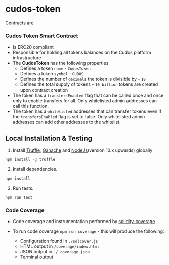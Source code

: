 # cudos-token

Contracts are 

### Cudos Token Smart Contract

* Is ERC20 compliant
* Responsible for holding all tokens balances on the Cudos platform infrastructure
* The **CudosToken** has the following properties
  * Defines a token `name` - `CudosToken`
  * Defines a token `symbol` - `CUDOS`
  * Defines the number of `decimals` the token is divisible by - `18`
  * Defines the total supply of tokens - `10 billion` tokens are created upon contract creation
* The token has a `transfersEnabled` flag that can be called once and once only to enable transfers for all. Only whitelisted admin addresses can call this function.
* The token has a `whitelisted` addresses that can transfer tokens even if the `transfersEnabled` flag is set to false. Only whitelisted admin addresses can add other addresses to the whitelist.


## Local Installation & Testing

1. Install [Truffle](http://truffleframework.com), [Ganache](https://www.trufflesuite.com/ganache) and [NodeJs](https://nodejs.org/en/)(version 10.x upwards) globally
```bash
npm install -g truffle
```
	
2. Install dependencies.
```bash
npm install
```

3. Run tests. 
```bash
npm run test
```

### Code Coverage

* Code coverage and instrumentation performed by [solidity-coverage](https://github.com/sc-forks/solidity-coverage)

* To run code coverage `npm run coverage` - this will produce the following:
  * Configuration found in `./solcover.js`
  * HTML output in `/coverage/index.html`
  * JSON output in `./.coverage.json`
  * Terminal output
